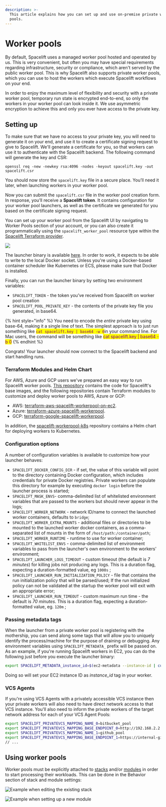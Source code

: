 ```yaml
---
description: >-
  This article explains how you can set up and use on-premise private worker
  pools.
---
```


# Worker pools

By default, Spacelift uses a managed worker pool hosted and operated by us. This is very convenient, but often you may have special requirements regarding infrastructure, security or compliance, which aren't served by the public worker pool. This is why Spacelift also supports private worker pools, which you can use to host the workers which execute Spacelift workflows on your end.

In order to enjoy the maximum level of flexibility and security with a private worker pool, temporary run state is encrypted end-to-end, so only the workers in your worker pool can look inside it. We use asymmetric encryption to achieve this and only you ever have access to the private key.

## Setting up

To make sure that we have no access to your private key, you will need to generate it on your end, and use it to create a certificate signing request to give to Spacelift. We'll generate a certificate for you, so that workers can use it to authenticate with the Spacelift backend. The following command will generate the key and CSR:

```
openssl req -new -newkey rsa:4096 -nodes -keyout spacelift.key -out spacelift.csr
```

You should now store the `spacelift.key` file in a secure place. You’ll need it later, when launching workers in your worker pool.

Now you can submit the `spacelift.csr` file in the worker pool creation form. In response, you’ll receive a **Spacelift token**. It contains configuration for your worker pool launchers, as well as the certificate we generated for you based on the certificate signing request.

You can set up your worker pool from the Spacelift UI by navigating to Worker Pools section of your account, or you can also create it programmatically using the `spacelift_worker_pool` resource type within the [Spacelift Terraform provider](../vendors/terraform/terraform-provider.md).

![](<../.gitbook/assets/Screen Shot 2022-02-17 at 3.13.38 PM.png>)

The launcher binary is available [here](https://downloads.spacelift.io/spacelift-launcher). In order to work, it expects to be able to write to the local Docker socket. Unless you're using a Docker-based container scheduler like Kubernetes or ECS, please make sure that Docker is installed.

Finally, you can run the launcher binary by setting two environment variables:

* `SPACELIFT_TOKEN` - the token you’ve received from Spacelift on worker pool creation
* `SPACELIFT_POOL_PRIVATE_KEY` - the contents of the private key file you generated, in base64.

{% hint style="info" %}
You need to encode the _entire_ private key using base-64, making it a single line of text. The simplest approach is to just run something like <mark style="color:purple;">`cat spacelift.key | base64 -w 0`</mark>in your command line. For Mac users, the command will be something like <mark style="color:purple;">cat spacelift.key | base64 -b 0</mark>
{% endhint %}

Congrats! Your launcher should now connect to the Spacelift backend and start handling runs.

### Terraform Modules and Helm Chart

For AWS, Azure and GCP users we've prepared an easy way to run Spacelift worker pools. [This repository](https://github.com/spacelift-io/spacelift-worker-image) contains the code for Spacelift's base images, and the following repositories contain Terraform modules to customize and deploy worker pools to AWS, Azure or GCP:

* AWS: [terraform-aws-spacelift-workerpool-on-ec2](https://github.com/spacelift-io/terraform-aws-spacelift-workerpool-on-ec2).
* Azure: [terraform-azure-spacelift-workerpool](https://github.com/spacelift-io/terraform-azure-spacelift-workerpool).
* GCP: [terraform-google-spacelift-workerpool](https://github.com/spacelift-io/terraform-google-spacelift-workerpool).

In addition, the [spacelift-workerpool-k8s](https://github.com/spacelift-io/spacelift-workerpool-k8s) repository contains a Helm chart for deploying workers to Kubernetes.

### Configuration options

A number of configuration variables is available to customize how your launcher behaves:

* `SPACELIFT_DOCKER_CONFIG_DIR` - if set, the value of this variable will point to the directory containing Docker configuration, which includes credentials for private Docker registries. Private workers can populate this directory for example by executing `docker login` before the launcher process is started;
* `SPACELIFT_MASK_ENVS`- comma-delimited list of whitelisted environment variables that are passed to the workers but should never appear in the logs;
* `SPACELIFT_WORKER_NETWORK` - network ID/name to connect the launched worker containers, defaults to `bridge`;
* `SPACELIFT_WORKER_EXTRA_MOUNTS` - additional files or directories to be mounted to the launched worker docker containers, as a comma-separated list of mounts in the form of `/host/path:/container/path`;
* `SPACELIFT_WORKER_RUNTIME` - runtime to use for worker container;
* `SPACELIFT_WHITELIST_ENVS` - comma-delimited list of environment variables to pass from the launcher's own environment to the workers' environment;
* `SPACELIFT_LAUNCHER_LOGS_TIMEOUT` - custom timeout (the default is _7 minutes_) for killing jobs not producing any logs. This is a duration flag, expecting a duration-formatted value, eg `1000s` ;
* `SPACELIFT_LAUNCHER_RUN_INITIALIZATION_POLICY` - file that contains the run initialization policy that will be parsed/used; If the run initialized policy can not be validated at the startup the worker pool will exit with an appropriate error;
* `SPACELIFT_LAUNCHER_RUN_TIMEOUT` - custom maximum run time - the default is _70 minutes_. This is a duration flag, expecting a duration-formatted value, eg. `120m` ;

### Passing metadata tags

When the launcher from a private worker pool is registering with the mothership, you can send along some tags that will allow you to uniquely identify the process/machine for the purpose of draining or debugging. Any environment variables using `SPACELIFT_METADATA_` prefix will be passed on. As an example, if you're running Spacelift workers in EC2, you can do the following just before you execute the launcher binary:

```bash
export SPACELIFT_METADATA_instance_id=$(ec2-metadata --instance-id | cut -d ' ' -f2)
```

Doing so will set your EC2 instance ID as _instance\_id_ tag in your worker.

### VCS Agents

If you're using VCS Agents with a privately accessible VCS instance then your private workers will also need to have direct network access to that VCS instance. You'll also need to inform the private workers of the target network address for each of your VCS Agent Pools:

```bash
export SPACELIFT_PRIVATEVCS_MAPPING_NAME_0=bitbucket_pool
export SPACELIFT_PRIVATEVCS_MAPPING_BASE_ENDPOINT_0=http://192.168.2.2
export SPACELIFT_PRIVATEVCS_MAPPING_NAME_1=github_pool
export SPACELIFT_PRIVATEVCS_MAPPING_BASE_ENDPOINT_1=https://internal-github.net
// ...
```

## Using worker pools

Worker pools must be explicitly attached to [stacks](stack/) and/or [modules](../vendors/terraform/module-registry.md) in order to start processing their workloads. This can be done in the Behavior section of stack and module settings:

![Example when editing the existing stack](../.gitbook/assets/Edit\_stack\_·\_Managed\_stack.png)

![Example when setting up a new module](<../.gitbook/assets/New\_module\_·\_marcinwyszynski (1).png>)
